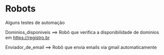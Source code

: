 # Robots
Alguns testes de automação

Dominios_disponiveis ==> Robô que verifica a disponibilidade de dominios em https://registro.br

Enviador_de_email ==> Robô que envia emails via gmail automaticamente
